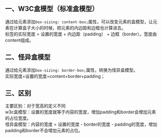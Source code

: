 ## 一、W3C盒模型（标准盒模型）
通过给元素添加`box-sizing: content-box;`属性，可以改变元素的盒模型，让元素在计算盒子大小的时候，把元素的内边距和边框也计算进去。 <br/>
标签的实际宽度 = 设置的宽度 + 内边距（padding） + 边框（border）。宽度由content组成。

## 二、怪异盒模型
通过给元素添加`box-sizing: border-box;`属性，转换为怪异盒模型。<br/>
实际宽度=设置的宽度=content+border+padding；

## 三、区别
主要区别：对于宽高的定义不同<br/>
w3c盒模型：设置的宽度就等于内容的宽度，增加padding和border会增加元素的占位宽度。<br/>
怪异盒模型：内容的宽度 = 设置的宽度 - border的宽度 - padding的宽度，增加padding和border不会增加元素的占位。<br/>